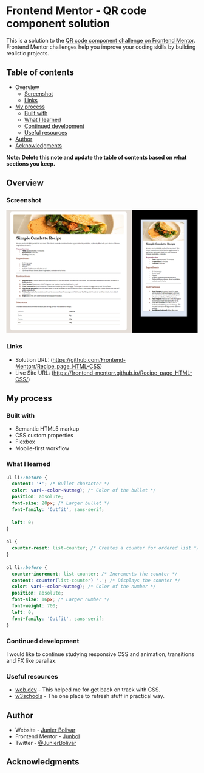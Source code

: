 # Frontend Mentor - QR code component solution

This is a solution to the [QR code component challenge on Frontend Mentor](https://www.frontendmentor.io/challenges/qr-code-component-iux_sIO_H). Frontend Mentor challenges help you improve your coding skills by building realistic projects.

## Table of contents

- [Overview](#overview)
  - [Screenshot](#screenshot)
  - [Links](#links)
- [My process](#my-process)
  - [Built with](#built-with)
  - [What I learned](#what-i-learned)
  - [Continued development](#continued-development)
  - [Useful resources](#useful-resources)
- [Author](#author)
- [Acknowledgments](#acknowledgments)

**Note: Delete this note and update the table of contents based on what sections you keep.**

## Overview

### Screenshot

![](./assets/images/screenshot.jpg)

### Links

- Solution URL: (https://github.com/Frontend-Mentorr/Recipe_page_HTML-CSS)
- Live Site URL: (https://frontend-mentorr.github.io/Recipe_page_HTML-CSS/)

## My process

### Built with

- Semantic HTML5 markup
- CSS custom properties
- Flexbox
- Mobile-first workflow

### What I learned

```css
ul li::before {
  content: '•'; /* Bullet character */
  color: var(--color-Nutmeg); /* Color of the bullet */
  position: absolute;
  font-size: 20px; /* Larger bullet */
  font-family: 'Outfit', sans-serif;

  left: 0;
}

ol {
  counter-reset: list-counter; /* Creates a counter for ordered list */
}

ol li::before {
  counter-increment: list-counter; /* Increments the counter */
  content: counter(list-counter) '.'; /* Displays the counter */
  color: var(--color-Nutmeg); /* Color of the number */
  position: absolute;
  font-size: 16px; /* Larger number */
  font-weight: 700;
  left: 0;
  font-family: 'Outfit', sans-serif;
}
```

### Continued development

I would like to continue studying responsive CSS and animation, transitions and FX like parallax.

### Useful resources

- [web.dev](https://web.dev/learn/css) - This helped me for get back on track with CSS.
- [w3schools](https://www.w3schools.com/css/default.asp) - The one place to refresh stuff in practical way.

## Author

- Website - [Junier Bolivar](https://www.bolivarcreativedesign.com)
- Frontend Mentor - [Junbol](https://www.frontendmentor.io/profile/Junbol)
- Twitter - [@JunierBolivar](https://www.twitter.com/@JunierBolivar)

## Acknowledgments
